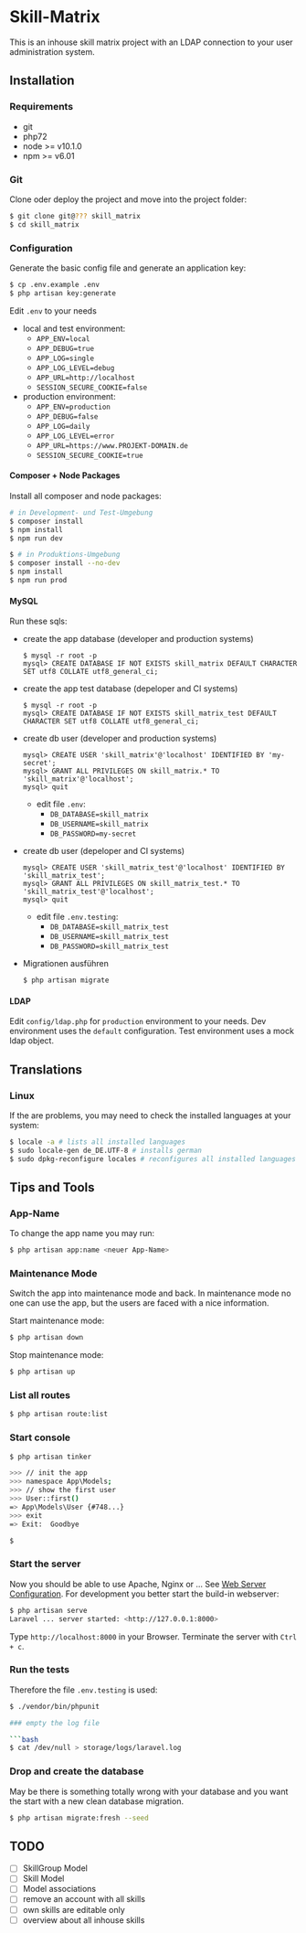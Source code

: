 # Skill-Matrix

This is an inhouse skill matrix project with an LDAP connection to your 
user administration system.

## Installation

### Requirements

- git
- php72
- node >= v10.1.0
- npm >= v6.01

### Git

Clone oder deploy the project and move into the project folder:

```bash
$ git clone git@??? skill_matrix
$ cd skill_matrix
```

### Configuration

Generate the basic config file and generate an application key:

```bash
$ cp .env.example .env
$ php artisan key:generate
```

Edit `.env` to your needs
- local and test environment:
  - `APP_ENV=local`
  - `APP_DEBUG=true`
  - `APP_LOG=single`
  - `APP_LOG_LEVEL=debug`
  - `APP_URL=http://localhost`
  - `SESSION_SECURE_COOKIE=false`
- production environment:
  - `APP_ENV=production`
  - `APP_DEBUG=false`
  - `APP_LOG=daily`
  - `APP_LOG_LEVEL=error`
  - `APP_URL=https://www.PROJEKT-DOMAIN.de`
  - `SESSION_SECURE_COOKIE=true`

#### Composer + Node Packages

Install all composer and node packages:

```bash
# in Development- und Test-Umgebung
$ composer install
$ npm install
$ npm run dev

$ # in Produktions-Umgebung
$ composer install --no-dev 
$ npm install
$ npm run prod
```

#### MySQL

Run these sqls:

- create the app database (developer and production systems)
    ```
    $ mysql -r root -p
    mysql> CREATE DATABASE IF NOT EXISTS skill_matrix DEFAULT CHARACTER SET utf8 COLLATE utf8_general_ci;
    ```

- create the app test database (depeloper and CI systems)
    ```
    $ mysql -r root -p
    mysql> CREATE DATABASE IF NOT EXISTS skill_matrix_test DEFAULT CHARACTER SET utf8 COLLATE utf8_general_ci;
    ```

- create db user (developer and production systems)
    ```
    mysql> CREATE USER 'skill_matrix'@'localhost' IDENTIFIED BY 'my-secret';
    mysql> GRANT ALL PRIVILEGES ON skill_matrix.* TO 'skill_matrix'@'localhost';
    mysql> quit
    ```
  - edit file `.env`: 
    - `DB_DATABASE=skill_matrix`
    - `DB_USERNAME=skill_matrix`
    - `DB_PASSWORD=my-secret`

- create db user (depeloper and CI systems)
    ```
    mysql> CREATE USER 'skill_matrix_test'@'localhost' IDENTIFIED BY 'skill_matrix_test';
    mysql> GRANT ALL PRIVILEGES ON skill_matrix_test.* TO 'skill_matrix_test'@'localhost';
    mysql> quit
    ```
  - edit file `.env.testing`:  
    - `DB_DATABASE=skill_matrix_test`
    - `DB_USERNAME=skill_matrix_test`
    - `DB_PASSWORD=skill_matrix_test`
  
- Migrationen ausführen

    ```bash
    $ php artisan migrate
    ```

#### LDAP

Edit `config/ldap.php` for `production` environment to your needs. Dev environment
uses the `default` configuration. Test environment uses a mock ldap object.

## Translations

### Linux

If the are problems, you may need to check the installed languages at your system: 

```bash
$ locale -a # lists all installed languages
$ sudo locale-gen de_DE.UTF-8 # installs german
$ sudo dpkg-reconfigure locales # reconfigures all installed languages
```

## Tips and Tools

### App-Name

To change the app name you may run:

```bash
$ php artisan app:name <neuer App-Name>
```

### Maintenance Mode

Switch the app into maintenance mode and back. In maintenance mode no one can use the app, 
but the users are faced with a nice information. 

Start maintenance mode:

```bash
$ php artisan down
```

Stop maintenance mode:

```bash
$ php artisan up
```

### List all routes

```bash
$ php artisan route:list
```

### Start console

```bash
$ php artisan tinker

>>> // init the app
>>> namespace App\Models;
>>> // show the first user
>>> User::first()
=> App\Models\User {#748...}
>>> exit
=> Exit:  Goodbye

$
```

### Start the server

Now you should be able to use Apache, Nginx or ... See [Web Server Configuration](https://laravel.com/docs/5.6#web-server-configuration).
For development you better start the build-in webserver:

```bash
$ php artisan serve
Laravel ... server started: <http://127.0.0.1:8000>
```

Type `http://localhost:8000` in your Browser.
Terminate the server with `Ctrl + c`.

### Run the tests

Therefore the file `.env.testing` is used: 

```bash
$ ./vendor/bin/phpunit

### empty the log file

```bash
$ cat /dev/null > storage/logs/laravel.log
```

### Drop and create the database

May be there is something totally wrong with your database and you want the 
start with a new clean database migration.

```bash
$ php artisan migrate:fresh --seed
```

## TODO

- [ ] SkillGroup Model
- [ ] Skill Model
- [ ] Model associations
- [ ] remove an account with all skills
- [ ] own skills are editable only
- [ ] overview about all inhouse skills